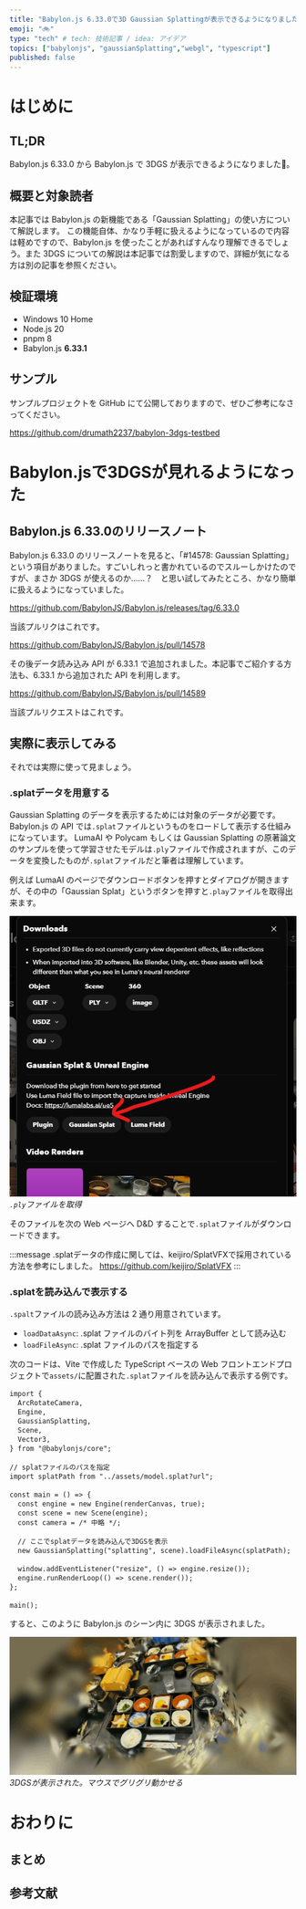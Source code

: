 ```yaml
---
title: "Babylon.js 6.33.0で3D Gaussian Splattingが表示できるようになりました！"
emoji: "🚲"
type: "tech" # tech: 技術記事 / idea: アイデア
topics: ["babylonjs", "gaussianSplatting","webgl", "typescript"]
published: false
---
```


# はじめに

## TL;DR

Babylon.js 6.33.0 から Babylon.js で 3DGS が表示できるようになりました🎉。

## 概要と対象読者

本記事では Babylon.js の新機能である「Gaussian Splatting」の使い方について解説します。
この機能自体、かなり手軽に扱えるようになっているので内容は軽めですので、Babylon.js を使ったことがあればすんなり理解できるでしょう。また 3DGS についての解説は本記事では割愛しますので、詳細が気になる方は別の記事を参照ください。

## 検証環境

- Windows 10 Home
- Node.js 20
- pnpm 8
- Babylon.js **6.33.1**

## サンプル

サンプルプロジェクトを GitHub にて公開しておりますので、ぜひご参考になさってください。

https://github.com/drumath2237/babylon-3dgs-testbed

# Babylon.jsで3DGSが見れるようになった

## Babylon.js 6.33.0のリリースノート
<!-- textlint-disable -->
Babylon.js 6.33.0 のリリースノートを見ると、「#14578: Gaussian Splatting」という項目がありました。すごいしれっと書かれているのでスルーしかけたのですが、まさか 3DGS が使えるのか......？　と思い試してみたところ、かなり簡単に扱えるようになっていました。
<!-- textlint-enable -->

https://github.com/BabylonJS/Babylon.js/releases/tag/6.33.0

当該プルリクはこれです。

https://github.com/BabylonJS/Babylon.js/pull/14578

その後データ読み込み API が 6.33.1 で追加されました。本記事でご紹介する方法も、6.33.1 から追加された API を利用します。

https://github.com/BabylonJS/Babylon.js/pull/14589

当該プルリクエストはこれです。

## 実際に表示してみる

それでは実際に使って見ましょう。

### .splatデータを用意する

Gaussian Splatting のデータを表示するためには対象のデータが必要です。Babylon.js の API では`.splat`ファイルというものをロードして表示する仕組みになっています。
LumaAI や Polycam もしくは Gaussian Splatting の原著論文のサンプルを使って学習させたモデルは`.ply`ファイルで作成されますが、このデータを変換したものが`.splat`ファイルだと筆者は理解しています。

例えば LumaAI のページでダウンロードボタンを押すとダイアログが開きますが、その中の「Gaussian Splat」というボタンを押すと`.play`ファイルを取得出来ます。

![Alt text](/images/babylon-3dgs/luma.png)
*`.ply`ファイルを取得*

そのファイルを次の Web ページへ D&D することで`.splat`ファイルがダウンロードできます。

:::message
.splatデータの作成に関しては、keijiro/SplatVFXで採用されている方法を参考にしました。
https://github.com/keijiro/SplatVFX
:::

### .splatを読み込んで表示する

`.spalt`ファイルの読み込み方法は 2 通り用意されています。

- `loadDataAsync`: .splat ファイルのバイト列を ArrayBuffer として読み込む
- `loadFileAsync`: .splat ファイルのパスを指定する

次のコードは、Vite で作成した TypeScript ベースの Web フロントエンドプロジェクトで`assets/`に配置された`.splat`ファイルを読み込んで表示する例です。

```ts: main.ts（一部抜粋）
import {
  ArcRotateCamera,
  Engine,
  GaussianSplatting,
  Scene,
  Vector3,
} from "@babylonjs/core";

// splatファイルのパスを指定
import splatPath from "../assets/model.splat?url";

const main = () => {
  const engine = new Engine(renderCanvas, true);
  const scene = new Scene(engine);
  const camera = /* 中略 */;

  // ここでsplatデータを読み込んで3DGSを表示
  new GaussianSplatting("splatting", scene).loadFileAsync(splatPath);

  window.addEventListener("resize", () => engine.resize());
  engine.runRenderLoop(() => scene.render());
};

main();
```

すると、このように Babylon.js のシーン内に 3DGS が表示されました。

![Alt text](/images/babylon-3dgs/3dgs-show.png)
*3DGSが表示された。マウスでグリグリ動かせる*

# おわりに

## まとめ

## 参考文献
